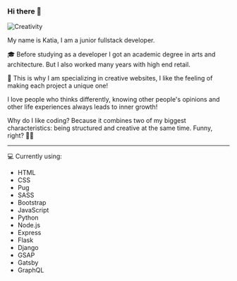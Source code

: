 ### Hi there 👋

![Creativity](https://media4.giphy.com/media/Pj6TQs4cuQ7LAhebA5/giphy.gif?cid=ecf05e47tqlv1x5pkvg3lej1vffk3meeintve5jrlx455bbh&rid=giphy.gif&ct=g)

My name is Katia, I am a junior fullstack developer.

:mortar_board: Before studying as a developer I got an academic degree in arts and architecture. But I also worked many years with high end retail.

:art: This is why I am specializing in creative websites, I like the feeling of making each project a unique one!

I love people who thinks differently, knowing other people's opinions and other life experiences always leads to inner growth!

Why do I like coding? Because it combines two of my biggest characteristics: being structured and creative at the same time. Funny, right? :ok_woman:

---

:computer: Currently using: 
* HTML
* CSS
* Pug
* SASS
* Bootstrap
* JavaScript
* Python
* Node.js
* Express
* Flask
* Django
* GSAP
* Gatsby
* GraphQL

<!--
**marlene32100/marlene32100** is a ✨ _special_ ✨ repository because its `README.md` (this file) appears on your GitHub profile.

Here are some ideas to get you started:

- 🔭 I’m currently working on ...
- 🌱 I’m currently learning ...
- 👯 I’m looking to collaborate on ...
- 🤔 I’m looking for help with ...
- 💬 Ask me about ...
- 📫 How to reach me: ...
- 😄 Pronouns: ...
- ⚡ Fun fact: ...
-->
